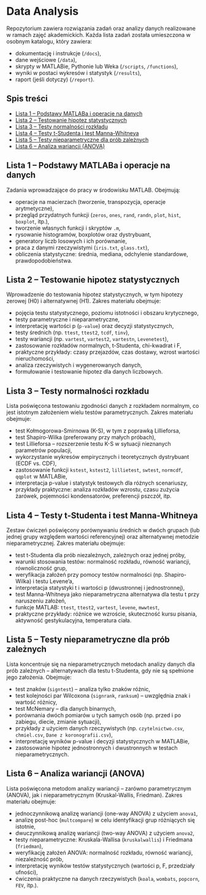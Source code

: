 # Data Analysis

Repozytorium zawiera rozwiązania zadań oraz analizy danych realizowane w ramach zajęć akademickich. Każda lista zadań została umieszczona w osobnym katalogu, który zawiera:

- dokumentację i instrukcje (`/docs`),
- dane wejściowe (`/data`),
- skrypty w MATLABie, Pythonie lub Weka (`/scripts`, `/functions`),
- wyniki w postaci wykresów i statystyk (`/results`),
- raport (jeśli dotyczy) (`/report`).

## Spis treści

- [Lista 1 – Podstawy MATLABa i operacje na danych](#lista-1--podstawy-matlaba-i-operacje-na-danych)
- [Lista 2 – Testowanie hipotez statystycznych](#lista-2--testowanie-hipotez-statystycznych)
- [Lista 3 – Testy normalności rozkładu](#lista-3--testy-normalności-rozkładu)
- [Lista 4 – Testy t-Studenta i test Manna-Whitneya](#lista-4--testy-t-studenta-i-test-manna-whitneya)
- [Lista 5 – Testy nieparametryczne dla prób zależnych](#lista-5--testy-nieparametryczne-dla-prób-zależnych)
- [Lista 6 – Analiza wariancji (ANOVA)](#lista-6--analiza-wariancji-anova)

## Lista 1 – Podstawy MATLABa i operacje na danych

Zadania wprowadzające do pracy w środowisku MATLAB. Obejmują:

- operacje na macierzach (tworzenie, transpozycja, operacje arytmetyczne),
- przegląd przydatnych funkcji (`zeros`, `ones`, `rand`, `randn`, `plot`, `hist`, `boxplot`, itp.),
- tworzenie własnych funkcji i skryptów `.m`,
- rysowanie histogramów, boxplotów oraz dystrybuant,
- generatory liczb losowych i ich porównanie,
- praca z danymi rzeczywistymi (`iris.txt`, `glass.txt`),
- obliczenia statystyczne: średnia, mediana, odchylenie standardowe, prawdopodobieństwa.

## Lista 2 – Testowanie hipotez statystycznych

Wprowadzenie do testowania hipotez statystycznych, w tym hipotezy zerowej (H0) i alternatywnej (H1). Zakres materiału obejmuje:

- pojęcia testu statystycznego, poziomu istotności i obszaru krytycznego,
- testy parametryczne i nieparametryczne,
- interpretację wartości p (`p-value`) oraz decyzji statystycznych,
- testy średnich (np. `ttest`, `ttest2`, `tcdf`, `tinv`),
- testy wariancji (np. `vartest`, `vartest2`, `vartestn`, `Levenetest`),
- zastosowanie rozkładów normalnych, t-Studenta, chi-kwadrat i F,
- praktyczne przykłady: czasy przejazdów, czas dostawy, wzrost wartości nieruchomości,
- analiza rzeczywistych i wygenerowanych danych,
- formułowanie i testowanie hipotez dla danych liczbowych.

## Lista 3 – Testy normalności rozkładu

Lista poświęcona testowaniu zgodności danych z rozkładem normalnym, co jest istotnym założeniem wielu testów parametrycznych. Zakres materiału obejmuje:

- test Kołmogorowa-Smirnowa (K-S), w tym z poprawką Lillieforsa,
- test Shapiro-Wilka (preferowany przy małych próbach),
- test Lillieforsa – rozszerzenie testu K-S w sytuacji nieznanych parametrów populacji,
- wykorzystanie wykresów empirycznych i teoretycznych dystrybuant (ECDF vs. CDF),
- zastosowanie funkcji `kstest`, `kstest2`, `lillietest`, `swtest`, `normcdf`, `qqplot` w MATLABie,
- interpretacja p-value i statystyk testowych dla różnych scenariuszy,
- przykłady praktyczne: analiza rozkładów wzrostu, czasu zużycia żarówek, pojemności kondensatorów, preferencji pszczół, itp.

## Lista 4 – Testy t-Studenta i test Manna-Whitneya

Zestaw ćwiczeń poświęcony porównywaniu średnich w dwóch grupach (lub jednej grupy względem wartości referencyjnej) oraz alternatywnej metodzie nieparametrycznej. Zakres materiału obejmuje:

- test t-Studenta dla prób niezależnych, zależnych oraz jednej próby,
- warunki stosowania testów: normalność rozkładu, równość wariancji, równoliczność grup,
- weryfikacja założeń przy pomocy testów normalności (np. Shapiro-Wilka) i testu Levene’a,
- interpretacja statystyki t i wartości p (dwustronnej i jednostronnej),
- test Manna-Whitneya jako nieparametryczna alternatywa dla testu t przy naruszeniu założeń,
- funkcje MATLAB: `ttest`, `ttest2`, `vartest`, `levene`, `mwwtest`,
- praktyczne przykłady: różnice we wzroście, skuteczność kursu pisania, aktywność gestykulacyjna, temperatura ciała.

## Lista 5 – Testy nieparametryczne dla prób zależnych

Lista koncentruje się na nieparametrycznych metodach analizy danych dla prób zależnych – alternatywach dla testu t-Studenta, gdy nie są spełnione jego założenia. Obejmuje:

- test znaków (`signtest`) – analiza tylko znaków różnic,
- test kolejności par Wilcoxona (`signrank`, `ranksum`) – uwzględnia znak i wartość różnicy,
- test McNemary – dla danych binarnych,
- porównania dwóch pomiarów u tych samych osób (np. przed i po zabiegu, diecie, zmianie sytuacji),
- przykłady z użyciem danych rzeczywistych (np. `czytelnictwo.csv`, `chmiel.csv`, `Dane z koronografii.csv`),
- interpretację wyników p-value i decyzji statystycznych w MATLABie,
- zastosowanie hipotez jednostronnych i dwustronnych w testach nieparametrycznych.

## Lista 6 – Analiza wariancji (ANOVA)

Lista poświęcona metodom analizy wariancji – zarówno parametrycznym (ANOVA), jak i nieparametrycznym (Kruskal-Wallis, Friedman). Zakres materiału obejmuje:

- jednoczynnikową analizę wariancji (one-way ANOVA) z użyciem `anova1`,
- analizę post-hoc (`multcompare`) w celu identyfikacji grup różniących się istotnie,
- dwuczynnikową analizę wariancji (two-way ANOVA) z użyciem `anova2`,
- testy nieparametryczne: Kruskala-Wallisa (`kruskalwallis`) i Friedmana (`friedman`),
- weryfikację założeń ANOVA: normalność rozkładu, równość wariancji, niezależność prób,
- interpretację wyników testów statystycznych (wartości p, F, przedziały ufności),
- ćwiczenia praktyczne na danych rzeczywistych (`koala`, `wombats`, `popcorn`, `FEV`, itp.).

